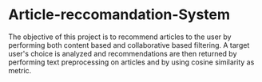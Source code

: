 # Article-reccomandation-System


The objective of this project is to recommend articles to the user by performing both content based and collaborative based filtering. A target user's choice is analyzed and recommendations are then returned by performing text preprocessing on articles and by using cosine similarity as metric.

